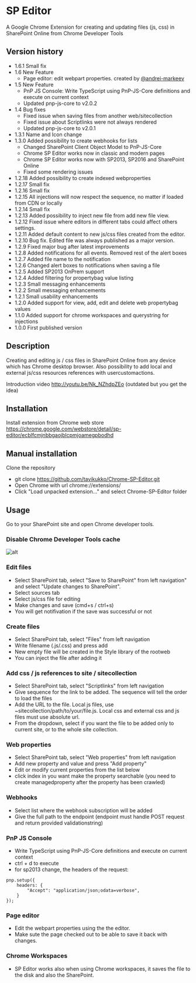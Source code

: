 SP Editor
==
A Google Chrome Extension for creating and updating files (js, css) in SharePoint Online from Chrome Developer Tools

## Version history
- 1.6.1 Small fix
- 1.6 New Feature
    * Page editor: edit webpart properties. created by [@andrei-markeev](https://github.com/andrei-markeev)
- 1.5 New Feature
    * PnP JS Console: Write TypeScript using PnP-JS-Core definitions and execute on current context
    * Updated pnp-js-core to v2.0.2
- 1.4 Bug fixes
    * Fixed issue when saving files from another web/sitecollection
    * Fixed issue about Scriptlinks were not always rendered
    * Updated pnp-js-core to v2.0.1
- 1.3.1 Name and Icon change
- 1.3.0 Added possibility to create webhooks for lists
    * Changed SharePoint Client Object Model to PnP-JS-Core
    * Chrome SP Editor works now in classic and modern pages
    * Chrome SP Editor works now with SP2013, SP2016 and SharePoint Online
    * Fixed some rendering issues
- 1.2.18 Added possibility to create indexed webproperties
- 1.2.17 Small fix
- 1.2.16 Small fix
- 1.2.15 All injections will now respect the sequence, no matter if loaded from CDN or locally
- 1.2.14 Small fix
- 1.2.13 Added possibility to inject new file from add new file view.
- 1.2.12 Fixed issue where editors in different tabs could affect others settings.
- 1.2.11 Added default content to new js/css files created from the editor.
- 1.2.10 Bug fix. Edited file was always published as a major version.
- 1.2.9 Fixed major bug after latest improvements
- 1.2.8 Added notifications for all events. Removed rest of the alert boxes
- 1.2.7 Added file name to the notification
- 1.2.6 Changed alert boxes to notifications when saving a file
- 1.2.5 Added SP2013 OnPrem support
- 1.2.4 Added filtering for propertybag value listing
- 1.2.3 Small messaging enhancements
- 1.2.2 Small messaging enhancements
- 1.2.1 Small usability enhancements
- 1.2.0 Added support for view, add, edit and delete web propertybag values
- 1.1.0 Added support for chrome workspaces and querystring for injections
- 1.0.0 First published version

## Description

Creating and editing js / css files in SharePoint Online from any device which has Chrome desktop browser.
Also possibility to add local and external js/css resources references with usercustomactions.

Introduction video http://youtu.be/Nk_NZhdpZEo (outdated but you get the idea)

## Installation
Install extension from Chrome web store https://chrome.google.com/webstore/detail/sp-editor/ecblfcmjnbbgaojblcpmjoamegpbodhd

## Manual installation
Clone the repository
* git clone https://github.com/tavikukko/Chrome-SP-Editor.git
* Open Chrome with url chrome://extensions/
* Click "Load unpacked extension..." and select Chrome-SP-Editor folder

## Usage

Go to your SharePoint site and open Chrome developer tools.

### Disable Chrome Developer Tools cache
![alt](http://i.stack.imgur.com/LcDvz.png)

### Edit files
* Select SharePoint tab, select "Save to SharePoint" from left navigation" and select "Update changes to SharePoint".
* Select sources tab
* Select js/css file for editing
* Make changes and save (cmd+s / ctrl+s)
* You will get notifivation if the save was successful or not

### Create files
* Select SharePoint tab, select "Files" from left navigation
* Write filename (.js/.css) and press add
* New empty file will be created in the Style library of the rootweb
* You can inject the file after adding it

### Add css / js references to site / sitecollection
* Select SharePoint tab, select "Scriptlinks" from left navigation
* Give sequence for the link to be added. The sequence will tell the order to load the files
* Add the URL to the file. Local js files, use ~sitecollection/path/to/your/file.js. Local css and external css and js files must use absolute url.
* From the dropdown, select if you want the file to be added only to current site, or to the whole site collection.

### Web properties
* Select SharePoint tab, select "Web properties" from left navigation
* Add new property and value and press "Add property"
* Edit or modify current properties from the list below
* click index in you want make the property searchable (you need to create managedproperty after the property has been crawled)

### Webhooks
* Select list where the webhook subscription will be added
* Give the full path to the endpoint (endpoint must handle POST request and return provided validationstring)

### PnP JS Console
* Write TypeScript using PnP-JS-Core definitions and execute on current context
* ctrl + d to execute
* for sp2013 change, the headers of the request:
```
pnp.setup({
    headers: {
        "Accept": "application/json;odata=verbose",
    }
});
```
### Page editor
* Edit the webpart properties using the the editor.
* Make sute the page checked out to be able to save it back with changes.

### Chrome Workspaces
* SP Editor works also when using Chrome workspaces, it saves the file to the disk and also the SharePoint.
